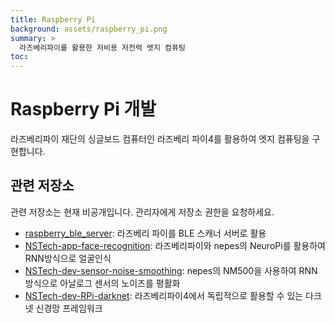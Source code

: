 ```yaml
---
title: Raspberry Pi
background: assets/raspberry_pi.png
summary: >
  라즈베리파이를 활용한 저비용 저전력 엣지 컴퓨팅
toc:
---
```


# Raspberry Pi 개발

라즈베리파이 재단의 싱글보드 컴퓨터인 라즈베리 파이4를 활용하여 엣지 컴퓨팅을 구현합니다.

## 관련 저장소

관련 저장소는 현재 비공개입니다. 관리자에게 저장소 권한을 요청하세요.

- [raspberry_ble_server](https://github.com/nstech-dev/raspberry_ble_server): 라즈베리 파이를 BLE 스캐너 서버로 활용
- [NSTech-app-face-recognition](https://github.com/nstech-dev/NSTech-app-face-recognition): 라즈베리파이와 nepes의 NeuroPi를 활용하여 RNN방식으로 얼굴인식
- [NSTech-dev-sensor-noise-smoothing](https://github.com/nstech-dev/NSTech-dev-sensor-noise-smoothing): nepes의 NM500을 사용하여 RNN방식으로 아날로그 센서의 노이즈를 평활화
- [NSTech-dev-RPi-darknet](https://github.com/nstech-dev/NSTech-dev-RPi-darknet): 라즈베리파이4에서 독립적으로 활용할 수 있는 다크넷 신경망 프레임워크
